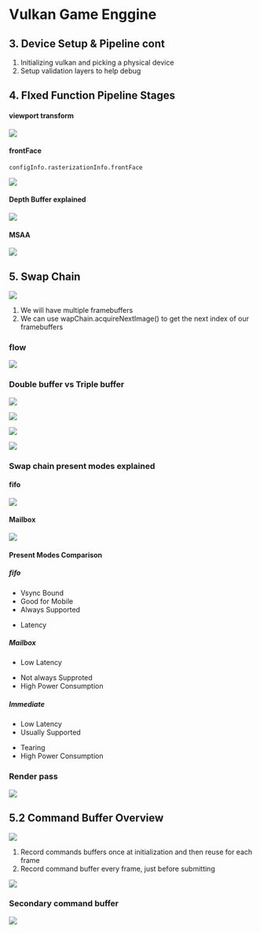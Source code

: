 # Vulkan Game Enggine

## 3. Device Setup & Pipeline cont

1. Initializing vulkan and picking a physical device
2. Setup validation layers to help debug

## 4. FIxed Function Pipeline Stages

#### viewport transform
![](images/viewport-transform.jpg)


#### frontFace

`configInfo.rasterizationInfo.frontFace`

![](images/clockwise.jpg)

#### Depth Buffer explained

![](images/color-depth-duffer.jpg)

#### MSAA

![](images/msaa.jpg)

## 5. Swap Chain

![](images/swap-chain.jpg)

1. We will have multiple framebuffers
2. We can use wapChain.acquireNextImage() to get the next index of our framebuffers

### flow

![](images/flow.jpg)

### Double buffer vs Triple buffer

![](images/double-buffering.jpg)

![](images/triple-buffering.jpg)

![](images/triple-buffering-2.jpg)

![](images/vsync.jpg)


### Swap chain present modes explained

#### fifo

![](images/fifo.jpg)

#### Mailbox

![](images/mailbox.jpg)

#### Present Modes Comparison

##### fifo 

- Vsync Bound
- Good for Mobile
- Always Supported
* Latency

##### Mailbox

- Low Latency
* Not always Supproted
* High Power Consumption

##### Immediate

- Low Latency
- Usually Supported
* Tearing
* High Power Consumption

### Render pass

![](images/render-pass.jpg)

## 5.2 Command Buffer Overview

![](images\command-buffer.png)

1. Record commands buffers once at initialization and then reuse for each frame
2. Record command buffer every frame, just before submitting

![](images/cmb-lifecycle.png)

### Secondary command buffer

![](images/secondary-cmd.png)

